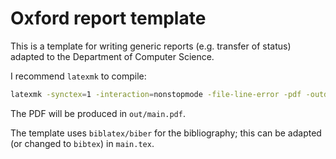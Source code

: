 # Oxford report template
This is a template for writing generic reports (e.g. transfer of status) adapted to the Department of Computer Science.

I recommend `latexmk` to compile:
```sh
latexmk -synctex=1 -interaction=nonstopmode -file-line-error -pdf -outdir=out main

```
The PDF will be produced in `out/main.pdf`.

The template uses `biblatex/biber` for the bibliography; this can be adapted (or changed to `bibtex`) in `main.tex`.